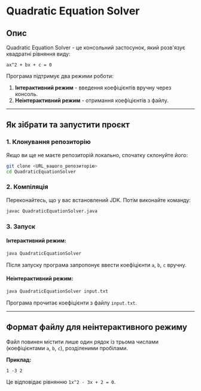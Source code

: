 # Quadratic Equation Solver

## Опис

Quadratic Equation Solver - це консольний застосунок, який розв'язує квадратні рівняння виду:

```
ax^2 + bx + c = 0
```

Програма підтримує два режими роботи:

1. **Інтерактивний режим** - введення коефіцієнтів вручну через консоль.
2. **Неінтерактивний режим** - отримання коефіцієнтів з файлу.

---

## Як зібрати та запустити проєкт

### 1. Клонування репозиторію

Якщо ви ще не маєте репозиторій локально, спочатку склонуйте його:

```sh
git clone <URL_вашого_репозиторію>
cd QuadraticEquationSolver
```

### 2. Компіляція

Переконайтесь, що у вас встановлений JDK. Потім виконайте команду:

```sh
javac QuadraticEquationSolver.java
```

### 3. Запуск

#### Інтерактивний режим:

```sh
java QuadraticEquationSolver
```

Після запуску програма запропонує ввести коефіцієнти `a`, `b`, `c` вручну.

#### Неінтерактивний режим:

```sh
java QuadraticEquationSolver input.txt
```

Програма прочитає коефіцієнти з файлу `input.txt`.

---

## Формат файлу для неінтерактивного режиму

Файл повинен містити лише один рядок із трьома числами (коефіцієнтами `a`, `b`, `c`), розділеними пробілами.

**Приклад:**

```
1 -3 2
```

Це відповідає рівнянню `1x^2 - 3x + 2 = 0`.



